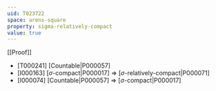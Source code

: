 ```yaml
---
uid: T023722
space: arens-square
property: sigma-relatively-compact
value: true
---
```

[[Proof]]

* [T000241] [Countable|P000057]
* [I000163] [$\sigma$-compact|P000017] => [$\sigma$-relatively-compact|P000071]
* [I000074] [Countable|P000057] => [$\sigma$-compact|P000017]

